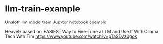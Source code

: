 # llm-train-example
Unsloth llm model train Jupyter notebook example

Heavely based on:
EASIEST Way to Fine-Tune a LLM and Use It With Ollama
Tech With Tim
https://www.youtube.com/watch?v=pTaSDVz0gok

